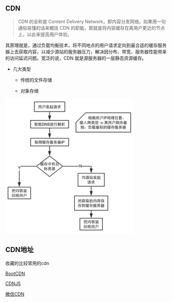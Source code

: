 ## CDN

> CDN 的全称是 Content Delivery Network，即内容分发网络。如果用一句通俗易懂的话来概括 CDN 的职能，那就是将内容缓存在离用户更近的节点上，以此来提高用户体验。

其原理就是，通过负载均衡技术，将不同地点的用户请求定向到最合适的缓存服务器上去获取内容，以减少源站的服务器压力，解决因分布、带宽、服务器性能带来的访问延迟问题。宽泛的说，CDN 就是源服务器的一层静态资源缓存。

* 几大类型

  - 传统的文件存储

  - 对象存储

![cdn](../../images/cdn.png)

## CDN地址

收藏的比较常用的cdn

[BootCDN](http://www.bootcdn.cn/)

[CDNJS](https://cdnjs.com/)

[微信CDN](http://qydev.weixin.qq.com/cdn/cdnjs.html)
